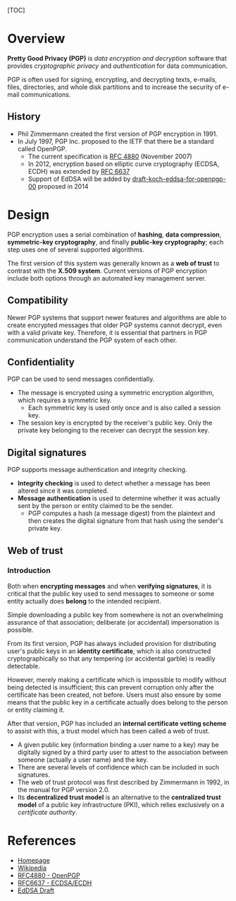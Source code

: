 [TOC]

# Overview
**Pretty Good Privacy (PGP)** is *data encryption and decryption* software that provides *cryptographic privacy* and *authentication* for data communication.

PGP is often used for signing, encrypting, and decrypting texts, e-mails, files, directories, and whole disk partitions and to increase the security of e-mail communications.

## History
- Phil Zimmermann created the first version of PGP encryption in 1991.
- In July 1997, PGP Inc. proposed to the IETF that there be a standard called OpenPGP.
	+ The current specification is [RFC 4880][3] (November 2007)
	+ In 2012, encryption based on elliptic curve cryptography (ECDSA, ECDH) was extended by [RFC 6637][4]
	+ Support of EdDSA will be added by [draft-koch-eddsa-for-openpgp-00][1] proposed in 2014

# Design
PGP encryption uses a serial combination of **hashing**, **data compression**, **symmetric-key cryptography**, and finally **public-key cryptography**; each step uses one of several supported algorithms.

The first version of this system was generally known as a **web of trust** to contrast with the **X.509 system**. Current versions of PGP encryption include both options through an automated key management server.

## Compatibility
Newer PGP systems that support newer features and algorithms are able to create encrypted messages that older PGP systems cannot decrypt, even with a valid private key. Therefore, it is essential that partners in PGP communication understand the PGP system of each other.

## Confidentiality
PGP can be used to send messages confidentially.
- The message is encrypted using a symmetric encryption algorithm, which requires a symmetric key.
	+ Each symmetric key is used only once and is also called a session key.
- The session key is encrypted by the receiver's public key. Only the private key belonging to the receiver can decrypt the session key.

## Digital signatures
PGP supports message authentication and integrity checking.
- **Integrity checking** is used to detect whether a message has been altered since it was completed.
- **Message authentication** is used to determine whether it was actually sent by the person or entity claimed to be the sender.
	+ PGP computes a hash (a message digest) from the plaintext and then creates the digital signature from that hash using the sender's private key.

## Web of trust
### Introduction
Both when **encrypting messages** and when **verifying signatures**, it is critical that the public key used to send messages to someone or some entity actually does **belong** to the intended recipient.

Simple downloading a public key from somewhere is not an overwhelming assurance of that association; deliberate (or accidental) impersonation is possible.

From its first version, PGP has always included provision for distributing user's public keys in an **identity certificate**, which is also constructed cryptographically so that any tempering (or accidental garble) is readily detectable.

However, merely making a certificate which is impossible to modify without being detected is insufficient; this can prevent corruption only after the certificate has been created, not before. Users must also ensure by some means that the public key in a certificate actually does belong to the person or entity claiming it.

After that version, PGP has included an **internal certificate vetting scheme** to assist with this, a trust model which has been called a web of trust.
- A given public key (information binding a user name to a key) may be digitally signed by a third party user to attest to the association between someone (actually a user name) and the key.
- There are several levels of confidence which can be included in such signatures.
- The web of trust protocol was first described by Zimmermann in 1992, in the manual for PGP version 2.0.
- Its **decentralized trust model** is an alternative to the **centralized trust model** of a public key infrastructure (PKI), which relies exclusively on a *certificate authority*.

# References
- [Homepage][1]
- [Wikipedia][2]
- [RFC4880 - OpenPGP][3]
- [RFC6637 - ECDSA/ECDH][4]
- [EdDSA Draft][5]

[1]: http://www.openpgp.org/ "OpenPGP Homepage"
[2]: https://en.wikipedia.org/wiki/Pretty_Good_Privacy "Wikipedia Pretty Good Privacy"
[3]: https://tools.ietf.org/html/rfc4880 "RFC 4880"
[4]: https://tools.ietf.org/html/rfc6637 "RFC 6637"
[5]: https://tools.ietf.org/html/draft-koch-eddsa-for-openpgp-00 "EdDSA Draft"
